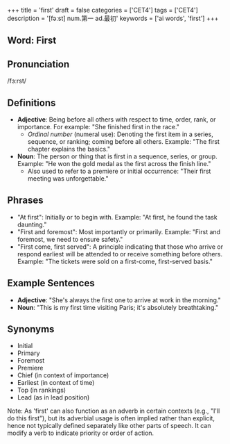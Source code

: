 +++
title = 'first'
draft = false
categories = ['CET4']
tags = ['CET4']
description = '[fəːst] num.第一 ad.最初'
keywords = ['ai words', 'first']
+++

## Word: First

## Pronunciation
/fɜːrst/

## Definitions
- **Adjective**: Being before all others with respect to time, order, rank, or importance. For example: "She finished first in the race."
  - _Ordinal number_ (numeral use): Denoting the first item in a series, sequence, or ranking; coming before all others. Example: "The first chapter explains the basics."
- **Noun**: The person or thing that is first in a sequence, series, or group. Example: "He won the gold medal as the first across the finish line."
  - Also used to refer to a premiere or initial occurrence: "Their first meeting was unforgettable."
  
## Phrases
- "At first": Initially or to begin with. Example: "At first, he found the task daunting."
- "First and foremost": Most importantly or primarily. Example: "First and foremost, we need to ensure safety."
- "First come, first served": A principle indicating that those who arrive or respond earliest will be attended to or receive something before others. Example: "The tickets were sold on a first-come, first-served basis."
  
## Example Sentences
- **Adjective**: "She's always the first one to arrive at work in the morning."
- **Noun**: "This is my first time visiting Paris; it's absolutely breathtaking."

## Synonyms
- Initial
- Primary
- Foremost
- Premiere
- Chief (in context of importance)
- Earliest (in context of time) 
- Top (in rankings)
- Lead (as in lead position) 

Note: As 'first' can also function as an adverb in certain contexts (e.g., "I'll do this first"), but its adverbial usage is often implied rather than explicit, hence not typically defined separately like other parts of speech. It can modify a verb to indicate priority or order of action.
